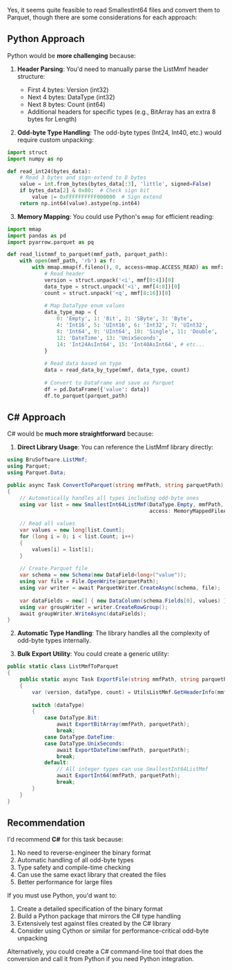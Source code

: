 Yes, it seems quite feasible to read SmallestInt64 files and convert them to Parquet, though there are some considerations for each approach:

## Python Approach

Python would be **more challenging** because:

1. **Header Parsing**: You'd need to manually parse the ListMmf header structure:
   - First 4 bytes: Version (int32)
   - Next 4 bytes: DataType (int32) 
   - Next 8 bytes: Count (int64)
   - Additional headers for specific types (e.g., BitArray has an extra 8 bytes for Length)

2. **Odd-byte Type Handling**: The odd-byte types (Int24, Int40, etc.) would require custom unpacking:
```python
import struct
import numpy as np

def read_int24(bytes_data):
    # Read 3 bytes and sign-extend to 8 bytes
    value = int.from_bytes(bytes_data[:3], 'little', signed=False)
    if bytes_data[2] & 0x80:  # Check sign bit
        value |= 0xFFFFFFFFFF000000  # Sign extend
    return np.int64(value).astype(np.int64)
```

3. **Memory Mapping**: You could use Python's `mmap` for efficient reading:
```python
import mmap
import pandas as pd
import pyarrow.parquet as pq

def read_listmmf_to_parquet(mmf_path, parquet_path):
    with open(mmf_path, 'rb') as f:
        with mmap.mmap(f.fileno(), 0, access=mmap.ACCESS_READ) as mmf:
            # Read header
            version = struct.unpack('<i', mmf[0:4])[0]
            data_type = struct.unpack('<i', mmf[4:8])[0]
            count = struct.unpack('<q', mmf[8:16])[0]
            
            # Map DataType enum values
            data_type_map = {
                0: 'Empty', 1: 'Bit', 2: 'SByte', 3: 'Byte',
                4: 'Int16', 5: 'UInt16', 6: 'Int32', 7: 'UInt32',
                8: 'Int64', 9: 'UInt64', 10: 'Single', 11: 'Double',
                12: 'DateTime', 13: 'UnixSeconds',
                14: 'Int24AsInt64', 15: 'Int40AsInt64', # etc...
            }
            
            # Read data based on type
            data = read_data_by_type(mmf, data_type, count)
            
            # Convert to DataFrame and save as Parquet
            df = pd.DataFrame({'value': data})
            df.to_parquet(parquet_path)
```

## C# Approach

C# would be **much more straightforward** because:

1. **Direct Library Usage**: You can reference the ListMmf library directly:
```csharp
using BruSoftware.ListMmf;
using Parquet;
using Parquet.Data;

public async Task ConvertToParquet(string mmfPath, string parquetPath)
{
    // Automatically handles all types including odd-byte ones
    using var list = new SmallestInt64ListMmf(DataType.Empty, mmfPath, 
                                              access: MemoryMappedFileAccess.Read);
    
    // Read all values
    var values = new long[list.Count];
    for (long i = 0; i < list.Count; i++)
    {
        values[i] = list[i];
    }
    
    // Create Parquet file
    var schema = new Schema(new DataField<long>("value"));
    using var file = File.OpenWrite(parquetPath);
    using var writer = await ParquetWriter.CreateAsync(schema, file);
    
    var dataFields = new[] { new DataColumn(schema.Fields[0], values) };
    using var groupWriter = writer.CreateRowGroup();
    await groupWriter.WriteAsync(dataFields);
}
```

2. **Automatic Type Handling**: The library handles all the complexity of odd-byte types internally.

3. **Bulk Export Utility**: You could create a generic utility:
```csharp
public static class ListMmfToParquet
{
    public static async Task ExportFile(string mmfPath, string parquetPath)
    {
        var (version, dataType, count) = UtilsListMmf.GetHeaderInfo(mmfPath);
        
        switch (dataType)
        {
            case DataType.Bit:
                await ExportBitArray(mmfPath, parquetPath);
                break;
            case DataType.DateTime:
            case DataType.UnixSeconds:
                await ExportDateTime(mmfPath, parquetPath);
                break;
            default:
                // All integer types can use SmallestInt64ListMmf
                await ExportInt64(mmfPath, parquetPath);
                break;
        }
    }
}
```

## Recommendation

I'd recommend **C#** for this task because:
1. No need to reverse-engineer the binary format
2. Automatic handling of all odd-byte types
3. Type safety and compile-time checking
4. Can use the same exact library that created the files
5. Better performance for large files

If you must use Python, you'd want to:
1. Create a detailed specification of the binary format
2. Build a Python package that mirrors the C# type handling
3. Extensively test against files created by the C# library
4. Consider using Cython or similar for performance-critical odd-byte unpacking

Alternatively, you could create a C# command-line tool that does the conversion and call it from Python if you need Python integration.